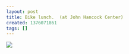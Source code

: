 ```yaml
---
layout: post
title: Bike lunch.  (at John Hancock Center)
created: 1376071861
tags: []
---
```

![](http://24.media.tumblr.com/0fe1c464aaf3940ee0762a956971c830/tumblr_mr9zudYo5j1rsr8w3o1_500.jpg)


